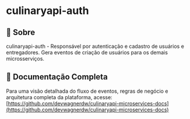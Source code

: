 # culinaryapi-auth

## 📄 Sobre

culinaryapi-auth - Responsável por autenticação e cadastro de usuários e entregadores. Gera eventos de criação de usuários para os demais microsserviços.

## 🔗 Documentação Completa

Para uma visão detalhada do fluxo de eventos, regras de negócio e arquitetura completa da plataforma, acesse:  
[https://github.com/devwagnerdw/culinaryapi-microservices-docs](https://github.com/devwagnerdw/culinaryapi-microservices-docs)
